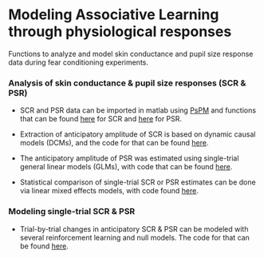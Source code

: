 # Modeling Associative Learning through physiological responses
Functions to analyze and model skin conductance and pupil size response data during fear conditioning experiments.

### Analysis of skin conductance & pupil size responses (SCR & PSR)
* SCR and PSR data can be imported in matlab using [PsPM](http://pspm.sourceforge.net/) and functions that can be found [here](/RawDataAnalysis/import_SCR.m) for SCR and [here](/RawDataAnalysis/import_PSR.m) for PSR.

* Extraction of anticipatory amplitude of SCR is based on dynamic causal models (DCMs), and the code for that can be found [here](/RawDataAnalysis/compute_dcm.m). 

* The anticipatory amplitude of PSR was estimated using single-trial general linear models (GLMs), with code that can be found [here](/RawDataAnalysis/compute_glm.m).

* Statistical comparison of single-trial SCR or PSR estimates can be done via linear mixed effects models, with code found [here](/RawDataAnalysis/LMEs_Estimates.R).

### Modeling single-trial SCR & PSR
* Trial-by-trial changes in anticipatory SCR & PSR can be modeled with several reinforcement learning and null models. The code for that can be found [here](/ModelingAnalysis/model_estimates.m).
